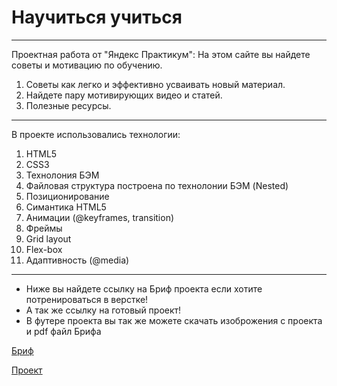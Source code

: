 # Научиться учиться

------------------------------------------------------------
Проектная работа от "Яндекс Практикум":
На этом сайте вы найдете советы и мотивацию по обучению.
1. Советы как легко и эффективно усваивать новый материал.
2. Найдете пару мотивирующих видео и статей.
3. Полезные ресурсы.

-------------------------------------------------------------
В проекте использовались технологии:
1. HTML5
2. CSS3
3. Технолония БЭМ
4. Файловая структура построена по технолонии БЭМ (Nested)
5. Позиционирование
6. Симантика HTML5
7. Анимации (@keyframes, transition)
8. Фреймы
9. Grid layout
10. Flex-box
11. Адаптивность (@media)
-------------------------------------------------------------
* Ниже вы найдете ссылку на Бриф проекта если хотите потренироваться в верстке!
* А так же ссылку на готовый проект!
* В футере проекта вы так же можете скачать изоброжения с проекта и pdf файл Брифа

[Бриф](https://code.s3.yandex.net/web-developer/project-1/sprint-2-brief.pdf "Макет проекта в виде Брифа")

[Проект](https://taashev.github.io/how-to-learn "Посмотреть говотоый проект")
